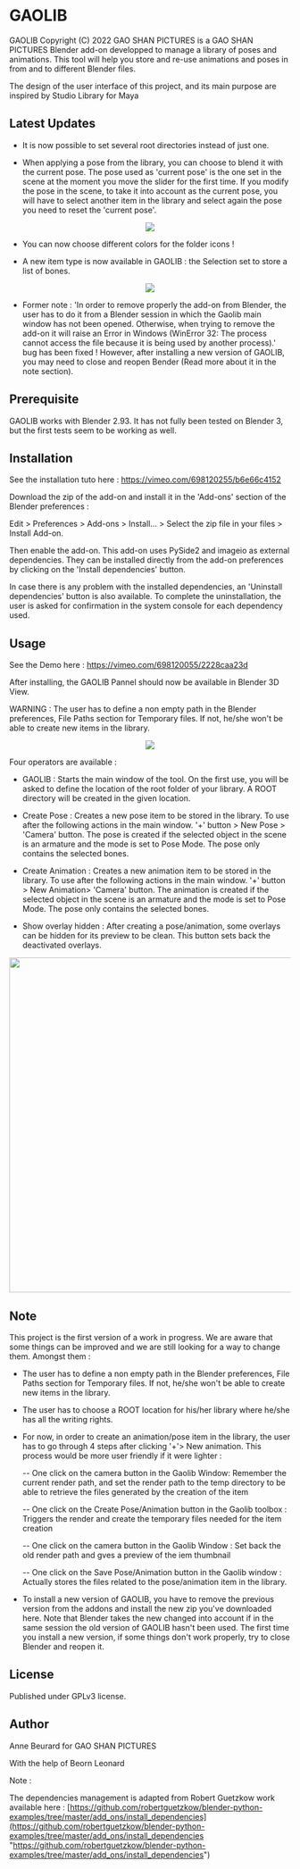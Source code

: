 # GAOLIB

GAOLIB Copyright (C) 2022 GAO SHAN PICTURES is a GAO SHAN PICTURES Blender add-on developped to manage a library of poses and animations. This tool will help you store and re-use animations and poses in from and to different Blender files. 

The design of the user interface of this project, and its main purpose are inspired by Studio Library for Maya


## Latest Updates

- It is now possible to set several root directories instead of just one.

- When applying a pose from the library, you can choose to blend it with the current pose. The pose used as 'current pose' is the one set in the scene at the moment you move the slider for the first time. If you modify the pose in the scene, to take it into account as the current pose, you will have to select another item in the library and select again the pose you need to reset the 'current pose'. 
<p align="center">
  <img src="https://user-images.githubusercontent.com/103406493/168264512-6f607fda-1383-40c7-b0ac-5cadaffd1df8.png" />
</p>

- You can now choose different colors for the folder icons !  

- A new item type is now available in GAOLIB : the Selection set to store a list of bones.
<p align="center">
  <img src="https://user-images.githubusercontent.com/103406493/168264364-d7e7c186-8f14-4801-8f97-18831f44e750.png" />
</p>

- Former note : 'In order to remove properly the add-on from Blender, the user has to do it from a Blender session in which the Gaolib main window has not been opened. Otherwise, when trying to remove the add-on it will raise an Error in Windows (WinError 32:  The process cannot access the file because it is being used by another process).' bug has been fixed ! However, after installing a new version of GAOLIB, you may need to close and reopen Bender (Read more about it in the note section).

## Prerequisite
GAOLIB works with Blender 2.93. It has not fully been tested on Blender 3, but the first tests seem to be working as well. 

## Installation

See the installation tuto here : https://vimeo.com/698120255/b6e66c4152

Download the zip of the add-on and install it in the 'Add-ons' section of the Blender preferences : 

Edit > Preferences > Add-ons > Install... > Select the zip file in your files > Install Add-on.

Then enable the add-on.
This add-on uses PySide2 and imageio as external dependencies. They can be installed directly from the add-on preferences by clicking on the 'Install dependencies' button. 

In case there is any problem with the installed dependencies, an 'Uninstall dependencies' button is also available. To complete the uninstallation, the user is asked for confirmation in the system console for each dependency used. 


## Usage
See the Demo here : https://vimeo.com/698120055/2228caa23d

After installing, the GAOLIB Pannel should now be available in Blender 3D View.

WARNING : The user has to define a non empty path in the Blender preferences, File Paths section for Temporary files. If not, he/she won't be able to create new items in the library.

<p align="center">
  <img src="https://user-images.githubusercontent.com/103406493/162702699-6e96c988-5fd8-4b09-b8e6-ad86f8cd86e4.png" />
</p>

Four operators are available : 

- GAOLIB  : Starts the main window of the tool. On the first use, you will be asked to define the location of the root folder of your library. A ROOT directory will be created in the given location.

- Create Pose : Creates a new pose item to be stored in the library. 
To use after the following actions in the main window. 
	'+' button > New Pose > 'Camera' button. The pose is created if the selected object in the scene is an armature and the mode is set to Pose Mode. The pose only contains the selected bones.

- Create Animation : Creates a new animation item to be stored in the library. 
To use after the following actions in the main window. 
	'+' button > New Animation> 'Camera' button.
The animation is created if the selected object in the scene is an armature and the mode is set to Pose Mode. The pose only contains the selected bones.

- Show overlay hidden : After creating a pose/animation, some overlays can be hidden for its preview to be clean. This button sets back the deactivated overlays.

<p align="center">
  <img src="https://user-images.githubusercontent.com/103406493/162738690-006e8049-826a-43b1-9f1b-ea4fec5c2bf3.png" width="600"/>
</p>

## Note
This project is the first version of a work in progress. We are aware that some things can be improved and we are still looking for a way to change them. Amongst them : 

- The user has to define a non empty path in the Blender preferences, File Paths section for Temporary files. If not, he/she won't be able to create new items in the library.

- The user has to choose a ROOT location for his/her library where he/she has all the writing rights.

- For now, in order to create an animation/pose item in the library, the user has to go through 4 steps after clicking '+'> New animation. This process would be more user friendly if it were lighter : 
	
	-- One click on the camera button in the Gaolib Window: Remember the current render path, and set the render path to the temp directory to be able to retrieve the files generated by the creation of the item
	
	-- One click on the Create Pose/Animation button in the Gaolib toolbox : Triggers the render and create the temporary files needed for the item creation
	
	-- One click on the camera button in the Gaolib Window : Set back the old render path and gves a preview of the iem thumbnail
	
	-- One click on the Save Pose/Animation button in the Gaolib window : Actually stores the files related to the pose/animation item in the library.

- To install a new version of GAOLIB, you have to remove the previous version from the addons and install the new zip you've downloaded here. Note that Blender takes the new changed into account if in the same session the old version of GAOLIB hasn't been used. The first time you install a new version, if some things don't work properly, try to close Blender and reopen it. 


## License
Published under GPLv3 license.

## Author
Anne Beurard for GAO SHAN PICTURES

With the help of Beorn Leonard 

Note :

The dependencies management is adapted from Robert Guetzkow work available here :
[https://github.com/robertguetzkow/blender-python-examples/tree/master/add_ons/install_dependencies](https://github.com/robertguetzkow/blender-python-examples/tree/master/add_ons/install_dependencies "https://github.com/robertguetzkow/blender-python-examples/tree/master/add_ons/install_dependencies")
